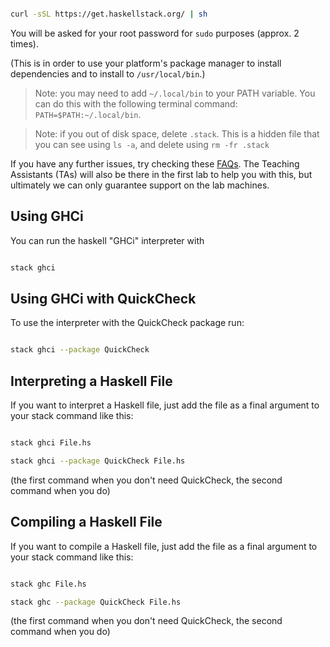 

```bash

curl -sSL https://get.haskellstack.org/ | sh

```



You will be asked for your root password for ```sudo``` purposes (approx. 2 times).



(This is in order to use your platform's package manager to install dependencies and to install to `/usr/local/bin`.)



> Note: you may need to add ```~/.local/bin``` to your PATH variable. You can do this with the following terminal command: `PATH=$PATH:~/.local/bin`.



> Note: if you out of disk space, delete `.stack`. This is a hidden file that you can see using `ls -a`, and delete using `rm -fr .stack`



If you have any further issues, try checking these [FAQs](https://docs.haskellstack.org/en/stable/faq/). The Teaching Assistants (TAs) will also be there in the first lab to help you with this, but ultimately we can only guarantee support on the lab machines.



## Using GHCi



You can run the haskell "GHCi" interpreter with



```bash

stack ghci

```



## Using GHCi with QuickCheck



To use the interpreter with the QuickCheck package run:



```bash

stack ghci --package QuickCheck

```



## Interpreting a Haskell File



If you want to interpret a Haskell file, just add the file as a final argument to your stack command like this:



```bash

stack ghci File.hs

stack ghci --package QuickCheck File.hs

```



(the first command when you don't need QuickCheck, the second command when you do)



## Compiling a Haskell File



If you want to compile a Haskell file, just add the file as a final argument to your stack command like this:



```bash

stack ghc File.hs

stack ghc --package QuickCheck File.hs

```



(the first command when you don't need QuickCheck, the second command when you do)

